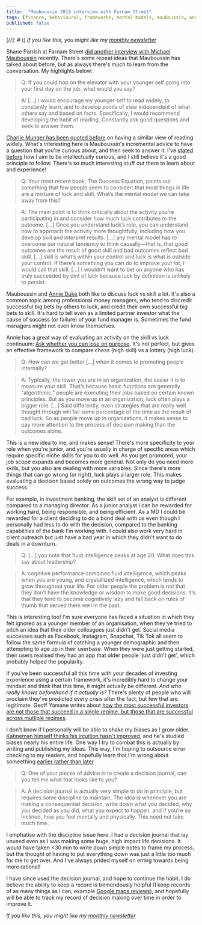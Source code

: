 ```yaml
---
title:  "Mauboussin 2019 interview with Farnam Street"  
tags: [finance, behavioural, frameworks, mental models, mauboussin, annie duke, farnam street]
published: false
---
```



[//]: # () *If you like this, you might like my [monthly newsletter](https://avoidboringpeople.substack.com/ "ABP")*


Shane Parrish at Farnam Street [did another interview with Michael Mauboussin](https://fs.blog/2013/08/michael-mauboussin-interview-no-4/ "FS Mauboussin") recently. There's some repeat ideas that Mauboussin has talked about before, but as always there's much to learn from the conversation. My highlights below:

> Q: If you could hop on the elevator with your younger self going into your first day on the job, what would you say?

> A: \[...\] I would encourage my younger self to read widely, to constantly learn, and to develop points of view independent of what others say and based on facts. Specifically, I would recommend developing the habit of reading. Constantly ask good questions and seek to answer them. 

[Charlie Munger has been quoted before](https://25iq.com/2015/07/26/a-dozen-things-charlie-munger-has-said-about-reading/ "Munger") on having a similar view of reading widely. What's interesting here is Mauboussin's incremental advice to have a question that you're curious about, and then seek to answer it. I've [stated before](https://www.leonlinsx.com/about-me/ "about me") how I aim to be intellectually curious, and I still believe it's a good principle to follow. There's so much interesting stuff out there to learn about and experience!

> Q: Your most recent book, The Success Equation, points out something that few people seem to consider: that most things in life are a mixture of luck and skill. What’s the mental model we can take away from this?

> A: The main point is to think critically about the activity you’re participating in and consider how much luck contributes to the outcome. \[...\] Once you understand luck’s role, you can understand how to approach the activity more thoughtfully, including how you develop skill and interpret results. \[...\] any mental model has to overcome our natural tendency to think causally—that is, that good outcomes are the result of good skill and bad outcomes reflect bad skill. \[...\] skill is what’s within your control and luck is what is outside your control. If there’s something you can do to improve your lot, I would call that skill.
\[...\] I wouldn’t want to bet on anyone who has truly succeeded by dint of luck because luck by definition is unlikely to persist.

Mauboussin and [Annie Duke](https://twitter.com/AnnieDuke?s=17 "Annie") both like to discuss luck vs skill a lot. It's also a common topic among professional money managers, who tend to discredit successful big bets by others to luck, and credit their own successful big bets to skill. It's hard to tell even as a limited partner investor what the cause of success (or failure) of your fund manager is. Sometimes the fund managers might not even know themselves. 

Annie has a great way of evaluating an activity on the skill vs luck continuum: [Ask whether you can lose on purpose](https://twitter.com/mjmauboussin/status/1051855929032011776?s=20 "tweet"). It's not perfect, but gives an effective framework to compare chess (high skill) vs a lottery (high luck).

> Q: How can we get better \[...\] when it comes to promoting people internally?

> A: Typically, the lower you are in an organization, the easier it is to measure your skill. That’s because basic functions are generally “algorithmic,” people are executing their jobs based on certain known principles. But as you move up in an organization, luck often plays a bigger role. \[...\] Said differently, even strategies that are really well thought through will fail some percentage of the time as the result of bad luck. So as people move up in organizations, it makes sense to pay more attention to the process of decision making than the outcomes alone. 

This is a new idea to me, and makes sense! There's more specificity to your role when you're junior, and you're usually in charge of specific areas which require specific niche skills for you to do well. As you get promoted, your job scope expands and becomes more general. Not only do you need more skills, but you also are dealing with more variables. Since there's more things that can go wrong (or right), luck plays a larger role. This makes evaluating a decision based solely on outcomes the wrong way to judge success.

For example, in investment banking, the skill set of an analyst is different compared to a managing director. As a junior analyst I can be rewarded for working hard, being responsible, and being efficient. As a MD I could be rewarded for a client deciding to do a bond deal with us even though I personally had less to do with the decision, compared to the banking capabilities of the bank I'm working with. I could also work very hard in client outreach but just have a bad year in which they didn't want to do deals in a downturn.

> Q: \[...\] you note that fluid intelligence peaks at age 20. What does this say about leadership?

> A: cognitive performance combines fluid intelligence, which peaks when you are young, and crystallized intelligence, which tends to grow throughout your life. For older people the problem is not that they don’t have the knowledge or wisdom to make good decisions, it’s that they tend to become cognitively lazy and fall back on rules of thumb that served them well in the past.

This is interesting too! I'm sure everyone has faced a situation in which they felt ignored as a younger member of an organisation, when they've tried to pitch an idea that their older colleagues just didn't get. Social media successes such as Facebook, Instagram, Snapchat, Tik Tok all seem to follow the same formula of catching a younger demographic and then attempting to age up in their userbase. When they were just getting started, their users realised they had an app that older people 'just didn't get', which probably helped the popularity. 

If you've been successful all this time with your decades of investing experience using a certain framework, it's incredibly hard to change your mindset and think that this time, it might actually be different. *And who really knows beforehand if it actually is?* There's plenty of people who will proclaim they've predicted every crisis after the fact, but few that are legitimate. Geoff Yamane writes about [how the most successful investors are not those that succeed in a single regime, but those that are successful across mutliple regimes](https://geoff-yamane.com/blog/2019/2/28/the-investing-meta-game "meta game").

I don't know if I personally will be able to shake my biases as I grow older. [Kahneman himself thinks his intuition hasn't improved](https://awealthofcommonsense.com/2019/03/daniel-kahneman-on-intuition/ "Kahneman"), and he's studied biases nearly his entire life. One way I try to combat this is actually by writing and publishing my ideas. This way, I'm hoping to outsource error checking to my readers, and hopefully learn that I'm wrong about someething [earlier rather than later](https://www.leonlinsx.com/about-me/ "about me")

> Q: One of your pieces of advice is to create a decision journal, can you tell me what that looks like to you?

> A: A decision journal is actually very simple to do in principle, but requires some discipline to maintain. The idea is whenever you are making a consequential decision, write down what you decided, why you decided as you did, what you expect to happen, and if you’re so inclined, how you feel mentally and physically. This need not take much time.

I emphatise with the discipline issue here. I had a decision journal that lay unused even as I was making some huge, high impact life decisions. It would have taken <30 min to write down simple notes to frame my process, but the thought of having to put everything down was just a little too much for me to get over. And I've always prided myself on erring towards being more rational! 

I have since used the decision journal, and hope to continue the habit. I do believe the ability to keep a record is tremendously helpful (I keep records of as many things as I can, example [Google maps reviews](https://www.google.com/maps/contrib/103299504307574664914/reviews/@40.7441353,-73.98413,14z/data=!3m1!4b1!4m3!8m2!3m1!1e1 "Maps profile")), and hopefully will be able to track my record of decision making over time in order to improve it. 

*If you like this, you might like my [monthly newsletter](https://avoidboringpeople.substack.com/ "ABP")*
